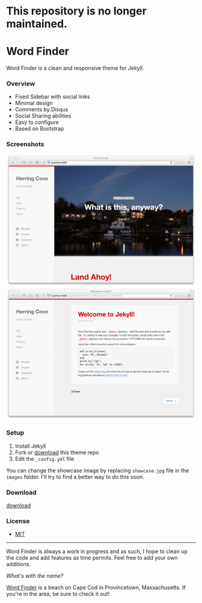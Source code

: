 This repository is no longer maintained. 
============

Word Finder
============

Word Finder is a clean and responsive theme for Jekyll. 


### Overview 

* Fixed Sidebar with social links
* Minimal design 
* Comments by Disqus
* Social Sharing abilities 
* Easy to configure
* Based on Bootstrap

### Screenshots

![screenshot](/images/screenshot1.png)
![screenshot](/images/screenshot2.png)

### Setup

1. Install Jekyll
2. Fork or [download](https://github.com/arnp/herring-cove/archive/master.zip) this theme repo
3. Edit the `_config.yml` file

You can change the showcase image by replacing `showcase.jpg` file in the `images` folder. I'll try to find a better way to do this soon. 

### Download

[download](https://github.com/arnp/herring-cove/archive/master.zip)

### License
* [MIT](http://opensource.org/licenses/MIT)

-------------
Word Finder is always a work in progress and as such, I hope to clean up the code and add features as time permits. Feel free to add your own additions. 

*What's with the name?*

[Word Finder](http://www.capecodbeachchair.com/beachguide/index.cfm?page=3&BeachID=5) is a beach on Cape Cod in Provincetown, Massachusetts. If you're in the area, be sure to check it out!
